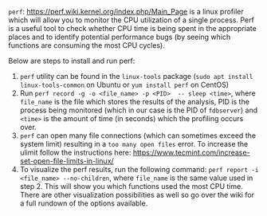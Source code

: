 `perf`: https://perf.wiki.kernel.org/index.php/Main_Page is a linux profiler which will allow you to monitor the CPU utilization of a single process. Perf is a useful tool to check whether CPU time is being spent in the appropriate places and to identify potential performance bugs (by seeing which functions are consuming the most CPU cycles).

Below are steps to install and run perf:

1. `perf` utility can be found in the `linux-tools` package (`sudo apt install linux-tools-common` on Ubuntu or `yum install perf` on CentOS)
2. Run `perf record -g -o <file_name> -p <PID>  -- sleep <time>`, where `file_name` is the file which stores the results of the analysis, PID is the process being monitored (which in our case is the PID of `fdbserver`) and `<time>` is the amount of time (in seconds) which the profiling occurs over.
3. `perf` can open many file connections (which can sometimes exceed the system limit) resulting in a `too many open files` error. To increase the ulimit follow the instructions here: https://www.tecmint.com/increase-set-open-file-limits-in-linux/
4. To visualize the perf results, run the following command: `perf report -i <file_name> --no-children`, where `file_name` is the same value used in step 2. This will show you which functions used the most CPU time. There are other visualization possibilities as well so go over the wiki for a full rundown of the options available.